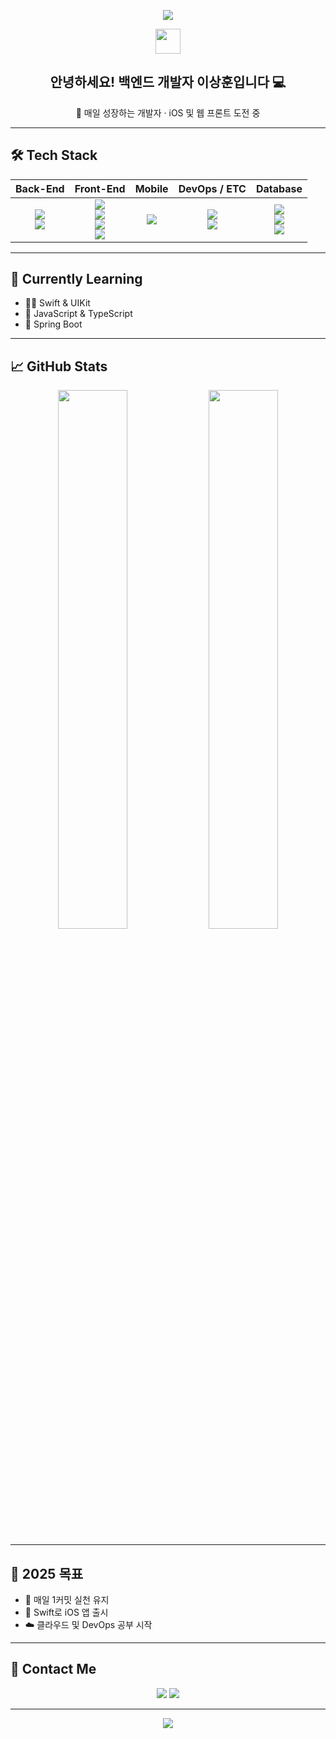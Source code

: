 <!-- 상단 배너 -->
<p align="center">
  <img src="https://capsule-render.vercel.app/api?type=waving&color=gradient&height=270&section=header&text=Hi%20there,%20I'm%20Sanghoon!%20👋&fontSize=45&fontAlign=50&descAlign=50&descSize=25&animation=fadeIn&descPadding=30" />
</p>

<!-- 자기소개 -->
<div align="center">
  <img src="https://media.giphy.com/media/hvRJCLFzcasrR4ia7z/giphy.gif" width="40px"/>
  <h2>안녕하세요! 백엔드 개발자 <strong>이상훈</strong>입니다 💻</h2>
  <p>🌱 매일 성장하는 개발자 · iOS 및 웹 프론트 도전 중</p>
</div>

---

## 🛠 Tech Stack

<div align="center">

| Back-End | Front-End | Mobile | DevOps / ETC | Database |
|:--------:|:---------:|:------:|:-------------:|:--------:|
| <img src="https://img.shields.io/badge/Java-007396?style=for-the-badge&logo=openjdk&logoColor=white"/> <br/> <img src="https://img.shields.io/badge/Spring-6DB33F?style=for-the-badge&logo=spring&logoColor=white"/> | <img src="https://img.shields.io/badge/HTML5-E34F26?style=for-the-badge&logo=html5&logoColor=white"/> <br/> <img src="https://img.shields.io/badge/Vue.js-4FC08D?style=for-the-badge&logo=vue.js&logoColor=white"/> <br/> <img src="https://img.shields.io/badge/JavaScript-FFCC00?style=for-the-badge&logo=javascript&logoColor=white"/> <br/> <img src="https://img.shields.io/badge/CSS3-1572B6?style=for-the-badge&logo=css3&logoColor=white"/> | <img src="https://img.shields.io/badge/Swift-F05138?style=for-the-badge&logo=swift&logoColor=white"/> | <img src="https://img.shields.io/badge/Docker-2496ED?style=for-the-badge&logo=docker&logoColor=white"/> <br/> <img src="https://img.shields.io/badge/Git-F05032?style=for-the-badge&logo=git&logoColor=white"/> | <img src="https://img.shields.io/badge/PostgreSQL-336791?style=for-the-badge&logo=postgresql&logoColor=white"/> <br/> <img src="https://img.shields.io/badge/MySQL-4479A1?style=for-the-badge&logo=mysql&logoColor=white"/> <br/> <img src="https://img.shields.io/badge/MariaDB-003545?style=for-the-badge&logo=mariadb&logoColor=white"/> |
</div>

---

## 🌱 Currently Learning

- 👨‍💻 Swift & UIKit  
- 📜 JavaScript & TypeScript
- 🍃 Spring Boot

---

## 📈 GitHub Stats

<div align="center">
  <img src="https://github-readme-stats.vercel.app/api?username=lwer210&show_icons=true&theme=radical" width="47%"/>
  <img src="https://github-readme-stats.vercel.app/api/top-langs/?username=lwer210&layout=compact&theme=radical" width="47%"/>
</div>

---

## 🎯 2025 목표

- 🔄 매일 1커밋 실천 유지  
- 📲 Swift로 iOS 앱 출시  
- ☁️ 클라우드 및 DevOps 공부 시작  

---

## 🤝 Contact Me

<p align="center">
  <a href="mailto:lwer210@gmail.com"><img src="https://img.shields.io/badge/Email-D14836?style=for-the-badge&logo=gmail&logoColor=white"/></a>
  <a href="https://github.com/lwer210"><img src="https://img.shields.io/badge/GitHub-100000?style=for-the-badge&logo=github&logoColor=white"/></a>
</p>

---

<!-- 하단 배너 -->
<p align="center">
  <img src="https://capsule-render.vercel.app/api?type=waving&color=gradient&height=100&section=footer"/>
</p>
